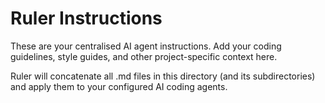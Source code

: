 # Ruler Instructions

These are your centralised AI agent instructions.
Add your coding guidelines, style guides, and other project-specific context here.

Ruler will concatenate all .md files in this directory (and its subdirectories)
and apply them to your configured AI coding agents.
